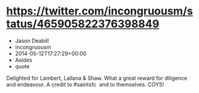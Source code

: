 # https://twitter.com/incongruousm/status/465905822376398849
- Jason Deabill
- incongruousm
- 2014-05-12T17:27:29+00:00
- Asides
- quote

Delighted for Lambert, Lallana &amp; Shaw. What a great reward for diligence and endeavour. A credit to #saintsfc  and to themselves. COYS!